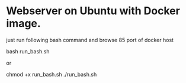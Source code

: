# Webserver on Ubuntu with Docker image. 
just run following bash command and browse 85 port of docker host 

bash run_bash.sh

or 

chmod +x run_bash.sh
./run_bash.sh
